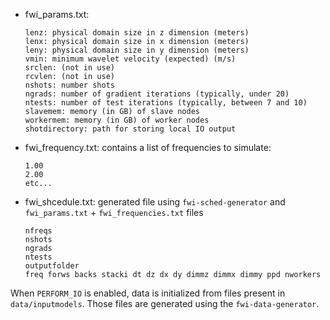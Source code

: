 
- fwi_params.txt:

    ```
    lenz: physical domain size in z dimension (meters)
    lenx: physical domain size in x dimension (meters)
    leny: physical domain size in y dimension (meters)
    vmin: minimum wavelet velocity (expected) (m/s)
    srclen: (not in use)
    rcvlen: (not in use)
    nshots: number shots
    ngrads: number of gradient iterations (typically, under 20)
    ntests: number of test iterations (typically, between 7 and 10)
    slavemem: memory (in GB) of slave nodes
    workermem: memory (in GB) of worker nodes
    shotdirectory: path for storing local IO output
    ```

- fwi_frequency.txt: contains a list of frequencies to simulate:

    ```
    1.00
    2.00
    etc...
    ```
- fwi_shcedule.txt: generated file using `fwi-sched-generator` and `fwi_params.txt` + `fwi_frequencies.txt` files

    ```
    nfreqs
    nshots
    ngrads
    ntests
    outputfolder
    freq forws backs stacki dt dz dx dy dimmz dimmx dimmy ppd nworkers
    ```

    
When `PERFORM_IO` is enabled, data is initialized from files present in `data/inputmodels`. 
Those files are generated using the `fwi-data-generator`.
